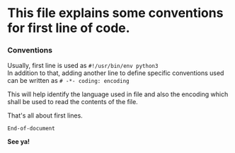 # This file explains some conventions for first line of code.

### Conventions

Usually, first line is used as
`#!/usr/bin/env python3`  
In addition to that, adding another line to define specific conventions used can be written as
`# -*- coding: encoding`

This will help identify the language used in file and also the encoding which shall be used to read the contents of the file.

That's all about first lines.

`End-of-document`

**See ya!**
